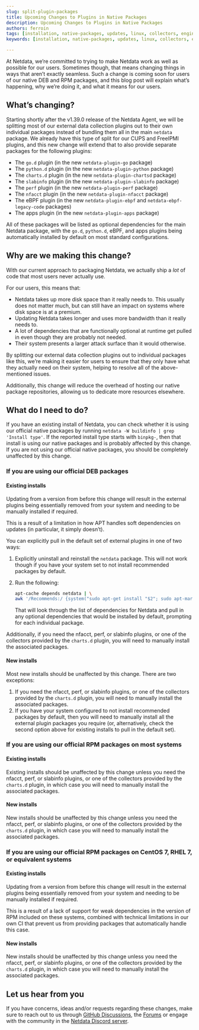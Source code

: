```yaml
---
slug: split-plugin-packages
title: Upcoming Changes to Plugins in Native Packages
description: Upcoming Changes to Plugins in Native Packages
authors: ferroin
tags: [installation, native-packages, updates, linux, collectors, engineering]
keywords: [installation, native-packages, updates, linux, collectors, engineering]

---
```


At Netdata, we’re committed to trying to make Netdata work as well as possible for our users. Sometimes though,
that means changing things in ways that aren’t exactly seamless. Such a change is coming soon for users of our
native DEB and RPM packages, and this blog post will explain what’s happening, why we’re doing it, and what
it means for our users.

<!-- truncate -->

## What’s changing?

Starting shortly after the v1.39.0 release of the Netdata Agent, we will be splitting most of our external
data collection plugins out to their own individual packages instead of bundling them all in the main `netdata`
package. We already have this type of split for our CUPS and FreeIPMI plugins, and this new change will extend
that to also provide separate packages for the following plugins:

- The `go.d` plugin (in the new `netdata-plugin-go` package)
- The `python.d` plugin (in the new `netdata-plugin-python` package)
- The `charts.d` plugin (in the new `netdata-plugin-chartsd` package)
- The `slabinfo` plugin (in the new `netdata-plugin-slabinfo` package)
- The `perf` plugin (in the new `netdata-plugin-perf` package)
- The `nfacct` plugin (in the new `netdata-plugin-nfacct` package)
- The eBPF plugin (in the new `netdata-plugin-ebpf` and `netdata-ebpf-legacy-code` packages)
- The apps plugin (in the new `netdata-plugin-apps` package)

All of these packages will be listed as optional dependencies for the main Netdata package, with the `go.d`,
`python.d`, eBPF, and apps plugins being automatically installed by default on most standard configurations.

## Why are we making this change?

With our current approach to packaging Netdata, we actually ship a _lot_ of code that most users never actually use.

For our users, this means that:

- Netdata takes up more disk space than it really needs to. This usually does not matter much, but can still have
  an impact on systems where disk space is at a premium.
- Updating Netdata takes longer and uses more bandwidth than it really needs to.
- A lot of dependencies that are functionally optional at runtime get pulled in even though they are probably
  not needed.
- Their system presents a larger attack surface than it would otherwise.

By splitting our external data collection plugins out to individual packages like this, we’re making it easier
for users to ensure that they only have what they actually need on their system, helping to resolve all of the
above-mentioned issues.

Additionally, this change will reduce the overhead of hosting our native package repositories, allowing us to
dedicate more resources elsewhere.

## What do I need to do?

If you have an existing install of Netdata, you can check whether it is using our official native packages by
running `netdata -W buildinfo | grep 'Install type'`. If the reported install type starts with `binpkg-`, then
that install is using our native packages and is probably affected by this change. If you are not using our official
native packages, you should be completely unaffected by this change.

### If you are using our official DEB packages

#### Existing installs

Updating from a version from before this change will result in the external plugins being essentially removed
from your system and needing to be manually installed if required.

This is a result of a limitation in how APT handles soft dependencies on updates (in particular, it simply doesn’t).

You can explicitly pull in the default set of external plugins in one of two ways:

1.  Explicitly uninstall and reinstall the `netdata` package. This will not work though if you have your system
    set to not install recommended packages by default.
2.  Run the following:

    ```sh
    apt-cache depends netdata | \
    awk '/Recommends:/ {system("sudo apt-get install "$2"; sudo apt-mark auto "$2)}'
    ```

    That will look through the list of dependencies for Netdata and pull in any optional dependencies that would
    be installed by default, prompting for each individual package.

Additionally, if you need the nfacct, perf, or slabinfo plugins, or one of the collectors provided by the `charts.d`
plugin, you will need to manually install the associated packages.

#### New installs

Most new installs should be unaffected by this change. There are two exceptions:

1.  If you need the nfacct, perf, or slabinfo plugins, or one of the collectors provided by the `charts.d` plugin,
    you will need to manually install the associated packages.
2.  If you have your system configured to not install recommended packages by default, then you will need to
    manually install all the external plugin packages you require (or, alternatively, check the second option
    above for existing installs to pull in the default set).

### If you are using our official RPM packages on most systems

#### Existing installs

Existing installs should be unaffected by this change unless you need the nfacct, perf, or slabinfo plugins,
or one of the collectors provided by the `charts.d` plugin, in which case you will need to manually install the
associated packages.

#### New installs

New installs should be unaffected by this change unless you need the nfacct, perf, or slabinfo plugins, or one of the
collectors provided by the `charts.d` plugin, in which case you will need to manually install the associated packages.

### If you are using our official RPM packages on CentOS 7, RHEL 7, or equivalent systems

#### Existing installs

Updating from a version from before this change will result in the external plugins being essentially removed
from your system and needing to be manually installed if required.

This is a result of a lack of support for weak dependencies in the version of RPM included on these systems, combined
with technical limitations in our own CI that prevent us from providing packages that automatically handle this case.

#### New installs

New installs should be unaffected by this change unless you need the nfacct, perf, or slabinfo plugins, or one of the
collectors provided by the `charts.d` plugin, in which case you will need to manually install the associated packages.

## Let us hear from you

If you have concerns, ideas and/or requests regarding these changes, make sure to reach out to us through [GitHub Discussions](https://github.com/netdata/netdata/discussions/), the [Forums](https://community.netdata.cloud/) or engage with the community in the [Netdata Discord server](https://discord.com/invite/mPZ6WZKKG2).
